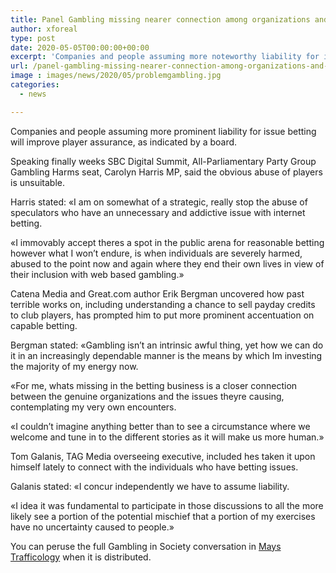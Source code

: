 ```yaml
---
title: Panel Gambling missing nearer connection among organizations and issues caused
author: xforeal 
type: post
date: 2020-05-05T00:00:00+00:00
excerpt: 'Companies and people assuming more noteworthy liability for issue betting will improve player security, as per a panel '
url: /panel-gambling-missing-nearer-connection-among-organizations-and-issues-caused/
image : images/news/2020/05/problemgambling.jpg
categories:
  - news

---
```

Companies and people assuming more prominent liability for issue betting will improve player assurance, as indicated by a board. 

Speaking finally weeks SBC Digital Summit, All-Parliamentary Party Group Gambling Harms seat, Carolyn Harris MP, said the obvious abuse of players is unsuitable. 

Harris stated: &#171;I am on somewhat of a strategic, really stop the abuse of speculators who have an unnecessary and addictive issue with internet betting. 

&#171;I immovably accept theres a spot in the public arena for reasonable betting however what I won&#8217;t endure, is when individuals are severely harmed, abused to the point now and again where they end their own lives in view of their inclusion with web based gambling.&#187; 

Catena Media and Great.com author Erik Bergman uncovered how past terrible works on, including understanding a chance to sell payday credits to club players, has prompted him to put more prominent accentuation on capable betting. 

Bergman stated: &#171;Gambling isn&#8217;t an intrinsic awful thing, yet how we can do it in an increasingly dependable manner is the means by which Im investing the majority of my energy now. 

&#171;For me, whats missing in the betting business is a closer connection between the genuine organizations and the issues theyre causing, contemplating my very own encounters. 

&#171;I couldn&#8217;t imagine anything better than to see a circumstance where we welcome and tune in to the different stories as it will make us more human.&#187; 

Tom Galanis, TAG Media overseeing executive, included hes taken it upon himself lately to connect with the individuals who have betting issues. 

Galanis stated: &#171;I concur independently we have to assume liability. 

&#171;I idea it was fundamental to participate in those discussions to all the more likely see a portion of the potential mischief that a portion of my exercises have no uncertainty caused to people.&#187; 

You can peruse the full Gambling in Society conversation in [Mays Trafficology][1] when it is distributed.

 [1]: #